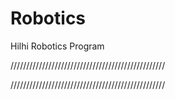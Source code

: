 # Robotics
Hilhi Robotics Program

/////////////////////////////////////////////////


/////////////////////////////////////////////////
